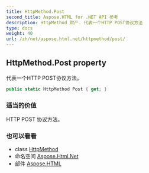 ```yaml
---
title: HttpMethod.Post
second_title: Aspose.HTML for .NET API 参考
description: HttpMethod 财产. 代表一个HTTP POST协议方法
type: docs
weight: 40
url: /zh/net/aspose.html.net/httpmethod/post/
---
```

## HttpMethod.Post property

代表一个HTTP POST协议方法。

```csharp
public static HttpMethod Post { get; }
```

### 适当的价值

HTTP POST 协议方法。

### 也可以看看

* class [HttpMethod](../)
* 命名空间 [Aspose.Html.Net](../../httpmethod/)
* 部件 [Aspose.HTML](../../../)


